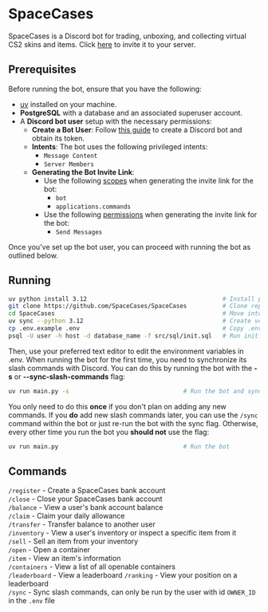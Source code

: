 # SpaceCases

SpaceCases is a Discord bot for trading, unboxing, and collecting virtual CS2 skins and items. Click [here](https://discord.com/oauth2/authorize?client_id=1310243158478815253&permissions=2048&integration_type=0&scope=bot+applications.commands) to invite it to your server.

## Prerequisites

Before running the bot, ensure that you have the following:

- [uv](https://github.com/astral-sh/uv) installed on your machine.
- **PostgreSQL** with a database and an associated superuser account.
- A **Discord bot user** setup with the necessary permissions:
  - **Create a Bot User**: Follow [this guide](https://discordpy.readthedocs.io/en/stable/discord.html) to create a Discord bot and obtain its token.
  - **Intents**: The bot uses the following privileged intents:
      - `Message Content`
      - `Server Members`
  - **Generating the Bot Invite Link**:
      - Use the following [scopes](https://discord.com/developers/docs/topics/oauth2#shared-resources-oauth2-scopes) when generating the invite link for the bot:
        - `bot`
        - `applications.commands`
      - Use the following [permissions](https://discord.com/developers/docs/topics/permissions) when generating the invite link for the bot:
        - `Send Messages`

Once you've set up the bot user, you can proceed with running the bot as outlined below.

## Running

```bash
uv python install 3.12                                      # Install python 3.12
git clone https://github.com/SpaceCases/SpaceCases          # Clone repository to local machine
cd SpaceCases                                               # Move into directory
uv sync --python 3.12                                       # Create venv and install dependencies
cp .env.example .env                                        # Copy .env.example to .env
psql -U user -h host -d database_name -f src/sql/init.sql   # Run init.sql file to setup database
```
Then, use your preferred text editor to edit the environment variables in .env. When running the bot for the first time, you need to synchronize its slash commands with Discord. You can do this by running the bot with the **-s** or **--sync-slash-commands** flag:
```bash
uv run main.py -s                                # Run the bot and sync slash commands on start up
```
You only need to do this **once** if you don't plan on adding any new commands. If you **do** add new slash commands later, you can use the `/sync` command within the bot or just re-run the bot with the sync flag. Otherwise, every other time you run the bot you **should not** use the flag:
```bash
uv run main.py                                   # Run the bot
```

## Commands

`/register` - Create a SpaceCases bank account    
`/close` - Close your SpaceCases bank account    
`/balance` - View a user's bank account balance    
`/claim` - Claim your daily allowance    
`/transfer` - Transfer balance to another user    
`/inventory` - View a user's inventory or inspect a specific item from it    
`/sell` - Sell an item from your inventory    
`/open` - Open a container    
`/item` - View an item's information    
`/containers` - View a list of all openable containers    
`/leaderboard` - View a leaderboard
`/ranking` - View your position on a leaderboard   
`/sync` - Sync slash commands, can only be run by the user with id `OWNER_ID` in the `.env` file

